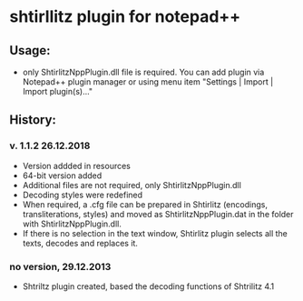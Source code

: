 # shtirllitz plugin for notepad++

## Usage:
* only ShtirlitzNppPlugin.dll file is required. You can add plugin via Notepad++ plugin manager or using menu item "Settings | Import | Import plugin(s)..."

## History:

### v. 1.1.2 26.12.2018
* Version addded in resources
* 64-bit version added
* Additional files are not required, only ShtirlitzNppPlugin.dll
* Decoding styles were redefined
* When required, a .cfg file can be prepared in Shtirlitz (encodings, transliterations, styles) and moved as ShtirlitzNppPlugin.dat in the folder with ShtirlitzNppPlugin.dll.
* If there is no selection in the text window, Shtirlitz plugin selects all the texts, decodes and replaces it.

### no version, 29.12.2013
* Shtriltz plugin created, based the decoding functions of Shtrilitz 4.1


